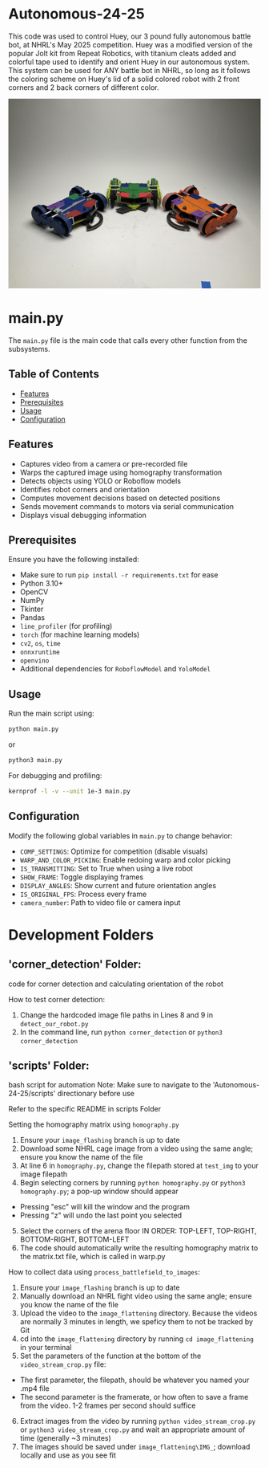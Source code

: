 # Autonomous-24-25
This code was used to control Huey, our 3 pound fully autonomous battle bot, at NHRL's May 2025 competition. Huey was a modified version of the popular Jolt kit from Repeat Robotics, with titanium cleats added and colorful tape used to identify and orient Huey in our autonomous system. This system can be used for ANY battle bot in NHRL, so long as it follows the coloring scheme on Huey's lid of a solid colored robot with 2 front corners and 2 back corners of different color.

![Huey Image](triple_huey.jpg)


# main.py

The `main.py` file is the main code that calls every other function from the subsystems.

## Table of Contents
- [Features](#features)
- [Prerequisites](#prerequisites)
- [Usage](#usage)
- [Configuration](#configuration)

## Features
- Captures video from a camera or pre-recorded file
- Warps the captured image using homography transformation
- Detects objects using YOLO or Roboflow models
- Identifies robot corners and orientation
- Computes movement decisions based on detected positions
- Sends movement commands to motors via serial communication
- Displays visual debugging information

## Prerequisites
Ensure you have the following installed:
- Make sure to run `pip install -r requirements.txt` for ease
- Python 3.10+
- OpenCV
- NumPy
- Tkinter
- Pandas
- `line_profiler` (for profiling)
- `torch` (for machine learning models)
- `cv2`, `os`, `time`
- `onnxruntime`
- `openvino`
- Additional dependencies for `RoboflowModel` and `YoloModel`

## Usage
Run the main script using:
```bash
python main.py
```
or 
```bash
python3 main.py
```
For debugging and profiling:
```bash
kernprof -l -v --unit 1e-3 main.py
```

## Configuration
Modify the following global variables in `main.py` to change behavior:

- `COMP_SETTINGS`: Optimize for competition (disable visuals)
- `WARP_AND_COLOR_PICKING`: Enable redoing warp and color picking
- `IS_TRANSMITTING`: Set to True when using a live robot
- `SHOW_FRAME`: Toggle displaying frames
- `DISPLAY_ANGLES`: Show current and future orientation angles
- `IS_ORIGINAL_FPS`: Process every frame
- `camera_number`: Path to video file or camera input


# Development Folders

## 'corner_detection' Folder:

code for corner detection and calculating orientation of the robot

How to test corner detection:
1. Change the hardcoded image file paths in Lines 8 and 9 in `detect_our_robot.py`
2. In the command line, run `python corner_detection` or `python3 corner_detection`

## 'scripts' Folder: 

bash script for automation Note: Make sure to navigate to the 'Autonomous-24-25/scripts' directionary before use

Refer to the specific README in scripts Folder

Setting the homography matrix using `homography.py`
1. Ensure your `image_flashing` branch is up to date
2. Download some NHRL cage image from a video using the same angle; ensure you know the name of the file
3. At line 6 in `homography.py`, change the filepath stored at `test_img` to your image filepath
4. Begin selecting corners by running `python homography.py` or `python3 homography.py`; a pop-up window should appear
- Pressing "esc" will kill the window and the program
- Pressing "z" will undo the last point you selected 
5. Select the corners of the arena floor IN ORDER: TOP-LEFT, TOP-RIGHT, BOTTOM-RIGHT, BOTTOM-LEFT
6. The code should automatically write the resulting homography matrix to the matrix.txt file, which is called in warp.py

How to collect data using `process_battlefield_to_images`:
1. Ensure your `image_flashing` branch is up to date
2. Manually download an NHRL fight video using the same angle; ensure you know the name of the file
3. Upload the video to the `image_flattening` directory. Because the videos are normally 3 minutes in length, we speficy them to not be tracked by Git
4. cd into the `image_flattening` directory by running `cd image_flattening` in your terminal
5. Set the parameters of the function at the bottom of the `video_stream_crop.py` file:
- The first parameter, the filepath, should be whatever you named your .mp4 file
- The second parameter is the framerate, or how often to save a frame from the video. 1-2 frames per second should suffice
6. Extract images from the video by running `python video_stream_crop.py` or `python3 video_stream_crop.py` and wait an appropriate amount of time (generally ~3 minutes)
7. The images should be saved under `image_flattening\IMG_`; download locally and use as you see fit